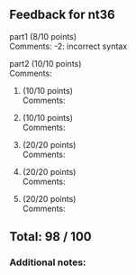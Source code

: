 ## Feedback for nt36

part1 (8/10 points)  
   Comments: -2: incorrect syntax

part2 (10/10 points)  
   Comments: 

1. (10/10 points)  
   Comments: 

2. (10/10 points)  
   Comments: 

3. (20/20 points)  
   Comments: 

4. (20/20 points)  
   Comments: 

5. (20/20 points)  
   Comments: 

## Total: 98 / 100

### Additional notes:  



